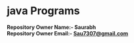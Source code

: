 # java Programs

**Repository Owner Name:- Saurabh**<br/>
**Repository Owner Email:- Sau7307@gmail.com**<br/>

